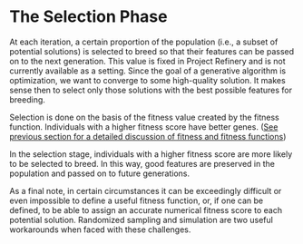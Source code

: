 # The Selection Phase

At each iteration, a certain proportion of the population (i.e., a subset of potential solutions) is selected to breed so that their features can be passed on to the next generation. This value is fixed in Project Refinery and is not currently available as a setting. Since the goal of a generative algorithm is optimization, we want to converge to some high-quality solution. It makes sense then to select only those solutions with the best possible features for breeding.

Selection is done on the basis of the fitness value created by the fitness function. Individuals with a higher fitness score have better genes. ([See previous section for a detailed discussion of fitness and fitness functions](/04-optimisation/04-08_the-evaluation-phase.md))

In the selection stage, individuals with a higher fitness score are more likely to be selected to breed. In this way, good features are preserved in the population and passed on to future generations.

As a final note, in certain circumstances it can be exceedingly difficult or even impossible to define a useful fitness function, or, if one can be defined, to be able to assign an accurate numerical fitness score to each potential solution. Randomized sampling and simulation are two useful workarounds when faced with these challenges.
